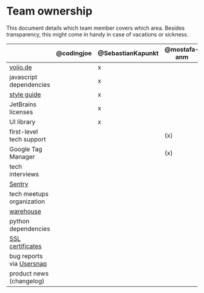 # Team ownership

This document details which team member covers which area.
Besides transparency, this might come in handy in case of vacations or sickness.

|                                                                                                                           | @codingjoe | @SebastianKapunkt | @mostafa-anm | @amureki | @bniwinski | @herrbenesch |
|---------------------------------------------------------------------------------------------------------------------------|------------|-------------------|--------------|----------|------------|--------------|
| [voiio.de](https://voiio.de)                                                                                              |            | x                 |              |          |            |              |
| javascript dependencies                                                                                                   |            | x                 |              |          |            |              |
| [style guide](styleguide.md)                                                                                              |            | x                 |              |          |            |              |
| JetBrains licenses                                                                                                        |            | x                 |              |          |            |              |
| UI library                                                                                                                |            | x                 |              |          |            |              |
| first-level tech support                                                                                                  |            |                   | (x)          |          |            | x            |
| Google Tag Manager                                                                                                        |            |                   | (x)          |          |            | x            |
| tech interviews                                                                                                           |            |                   |              |          |            | x            |
| [Sentry](https://sentry.io)                                                                                               |            |                   |              | x        |            | (x)          |
| tech meetups organization                                                                                                 |            |                   |              | x        |            |              |
| [warehouse](https://data.voiio.de)                                                                                        |            |                   |              | x        |            |              |
| python dependencies                                                                                                       |            |                   |              | x        |            |              |
| [SSL certificates](https://github.com/voiio/voiio-platform/blob/main/docs/RUNBOOK.md#ssl--tls-certificates--lets-encrypt) |            |                   |              | x        |            |              |
| bug reports via [Usersnap](https://usersnap.com)                                                                          |            |                   |              |          | x          |              |
| product news (changelog)                                                                                                  |            |                   |              |          | x          | x            |
